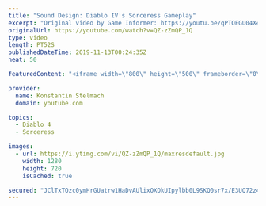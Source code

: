 ```yaml
---
title: "Sound Design: Diablo IV's Sorceress Gameplay"
excerpt: "Original video by Game Informer: https://youtu.be/qPTOEGU04X4."
originalUrl: https://youtube.com/watch?v=QZ-zZmQP_1Q
type: video
length: PT52S
publishedDateTime: 2019-11-13T00:24:35Z
heat: 50

featuredContent: "<iframe width=\"800\" height=\"500\" frameborder=\"0\" src=\"https://www.youtube.com/embed/QZ-zZmQP_1Q\" allow=\"accelerometer; autoplay; encrypted-media; gyroscope; picture-in-picture\" allowfullscreen></iframe>"

provider:
  name: Konstantin Stelmach
  domain: youtube.com

topics:
  - Diablo 4
  - Sorceress

images:
  - url: https://i.ytimg.com/vi/QZ-zZmQP_1Q/maxresdefault.jpg
    width: 1280
    height: 720
    isCached: true

secured: "JClTxTOzc0ymHrGUatrw1HaDvAUlixOXOkUIpylbb0L9SKQ0sr7x/E3UQ72z4tB51d1zgj0ZOfjlMnb9bZevYtTz+jZ9RXZNtkE7ieY36Hi5uYkOrrtJClNofVKo/xalfCO4zdLI1olky8SUkxoFd+7saiNWol6AgpcnAlfSRC5jUBOBgZeWN67hFmZrr8QTmNe36GGAe6vuSOoWf2GTFE0SAS8e2svxoKawURowfglvQsM6fq+VW9tFCORlBnxQp6XE4apGI5HYdQCDK8BRXD4r0eD3DlQ5P7Y2npMf95alF6XX4BOOG4VcOYW7uST9+PCgDgXa1F5SIJeL//RCo60Gd9996b1ahxfFmmXc+K7FQ4Fns8VucUqRpxS29s5IytoyuEn36WIJKxp5lqGWnUoew6rR1H9AfxrbVlHb3rY=;2mXIv8WTogu0gyl2/zsy/w=="
---
```


